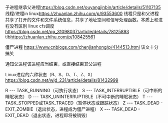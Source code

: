 子进程继承父进程<https://blog.csdn.net/ouyangjinbin/article/details/51107135>
线程/进程in linux<https://zhuanlan.zhihu.com/p/93553600>
线程只是和父进程共享了打开的文件和文件系统信息，共享了地址空间和信号处理函数。本质上和进程没有区别
linux cfs调度<https://blog.csdn.net/qq_31098037/article/details/78125893>
tlb<https://zhuanlan.zhihu.com/p/108425561>

僵尸进程 <https://www.cnblogs.com/chenjianhong/p/4144513.html> 该文十分搞笑

通知父进程该进程应当结束，或直接结束其父进程

Linux进程的六种状态（R、S、D、T、Z、X） <https://blog.csdn.net/wjd_231/article/details/81432999>

R --- TASK_RUNNING（可执行状态）
S --- TASK_INTERRUPTIBLE（可中断的睡眠状态）
D --- TASK_UNINTERRUPTIBLE（不可中断的睡眠状态）
T --- TASK_STOPPED或TASK_TRACED（暂停状态或跟踪状态）
Z --- TASK_DEAD - EXIT_ZOMBIE（退出状态，进程成为僵尸进程）
X --- TASK_DEAD - EXIT_DEAD（退出状态，进程即将被销毁）

